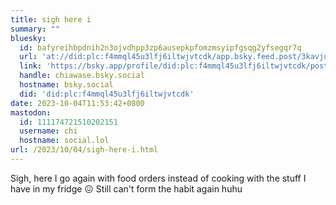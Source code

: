 ```yaml
---
title: sigh here i
summary: ""
bluesky:
  id: bafyreihbpdnih2n3ojvdhpp3zp6ausepkpfomzmsyipfgsqg2yfsegqr7q
  url: 'at://did:plc:f4mmql45u3lfj6iltwjvtcdk/app.bsky.feed.post/3kavju5plpx2q'
  link: 'https://bsky.app/profile/did:plc:f4mmql45u3lfj6iltwjvtcdk/post/3kavju5plpx2q'
  handle: chiawase.bsky.social
  hostname: bsky.social
  did: 'did:plc:f4mmql45u3lfj6iltwjvtcdk'
date: 2023-10-04T11:53:42+0800
mastodon:
  id: 111174721510202151
  username: chi
  hostname: social.lol
url: /2023/10/04/sigh-here-i.html
---
```


Sigh, here I go again with food orders instead of cooking with the stuff I have in my fridge 😖 Still can't form the habit again huhu
